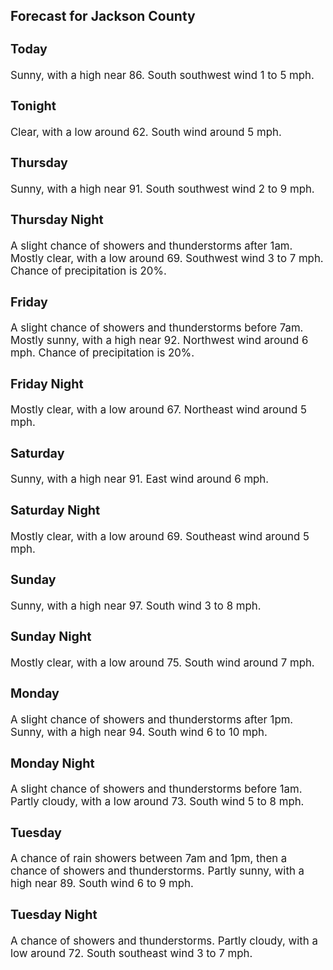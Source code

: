 <div>
   <h2>Forecast for Jackson County</h2>
   <p>
      <div style="font-size:120%">
         <h3>Today</h3>Sunny, with a high near 86. South southwest wind 1 to 5 mph.<br></div>
   </p>
   <p>
      <div style="font-size:120%">
         <h3>Tonight</h3>Clear, with a low around 62. South wind around 5 mph.<br></div>
   </p>
   <p>
      <div style="font-size:120%">
         <h3>Thursday</h3>Sunny, with a high near 91. South southwest wind 2 to 9 mph.<br></div>
   </p>
   <p>
      <div style="font-size:120%">
         <h3>Thursday Night</h3>A slight chance of showers and thunderstorms after 1am. Mostly clear, with a low around 69. Southwest wind 3 to 7 mph. Chance
         of precipitation is 20%.<br></div>
   </p>
   <p>
      <div style="font-size:120%">
         <h3>Friday</h3>A slight chance of showers and thunderstorms before 7am. Mostly sunny, with a high near 92. Northwest wind around 6 mph. Chance
         of precipitation is 20%.<br></div>
   </p>
   <p>
      <div style="font-size:120%">
         <h3>Friday Night</h3>Mostly clear, with a low around 67. Northeast wind around 5 mph.<br></div>
   </p>
   <p>
      <div style="font-size:120%">
         <h3>Saturday</h3>Sunny, with a high near 91. East wind around 6 mph.<br></div>
   </p>
   <p>
      <div style="font-size:120%">
         <h3>Saturday Night</h3>Mostly clear, with a low around 69. Southeast wind around 5 mph.<br></div>
   </p>
   <p>
      <div style="font-size:120%">
         <h3>Sunday</h3>Sunny, with a high near 97. South wind 3 to 8 mph.<br></div>
   </p>
   <p>
      <div style="font-size:120%">
         <h3>Sunday Night</h3>Mostly clear, with a low around 75. South wind around 7 mph.<br></div>
   </p>
   <p>
      <div style="font-size:120%">
         <h3>Monday</h3>A slight chance of showers and thunderstorms after 1pm. Sunny, with a high near 94. South wind 6 to 10 mph.<br></div>
   </p>
   <p>
      <div style="font-size:120%">
         <h3>Monday Night</h3>A slight chance of showers and thunderstorms before 1am. Partly cloudy, with a low around 73. South wind 5 to 8 mph.<br></div>
   </p>
   <p>
      <div style="font-size:120%">
         <h3>Tuesday</h3>A chance of rain showers between 7am and 1pm, then a chance of showers and thunderstorms. Partly sunny, with a high near 89.
         South wind 6 to 9 mph.<br></div>
   </p>
   <p>
      <div style="font-size:120%">
         <h3>Tuesday Night</h3>A chance of showers and thunderstorms. Partly cloudy, with a low around 72. South southeast wind 3 to 7 mph.<br></div>
   </p>
</div>